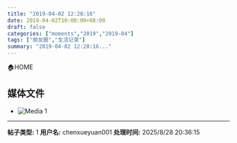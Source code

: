 ```yaml
---
title: "2019-04-02 12:28:16"
date: 2019-04-02T10:00:00+08:00
draft: false
categories: ["moments","2019","2019-04"]
tags: ["朋友圈","生活记录"]
summary: "2019-04-02 12:28:16..."
---
```


🏠HOME

## 媒体文件

- ![Media 1](/Moments/photos/2019-04-02/201904021228160.jpg)

---

**帖子类型:** 1
**用户名:** chenxueyuan001
**处理时间:** 2025/8/28 20:36:15